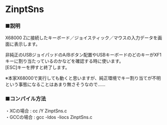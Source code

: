 # ZinptSns
### ■説明
X68000 Zに接続したキーボード／ジョイスティック／マウスの入力データを画面に表示します。

非純正のUSBジョイパッドのA/Bボタン配置やUSBキーボードのどのキーがXF1キーに割り当たっているのかなどを確認する時に使います。<br>
[ESC]キーを押すと終了します。

※本家X68000で実行しても動くと思いますが、純正環境でキー割り当てが不明という事態になることはあまり無さそうなので……

### ■コンパイル方法<br>
・XCの場合 : cc /Y ZinptSns.c<br>
・GCCの場合 : gcc -ldos -liocs ZinptSns.c

